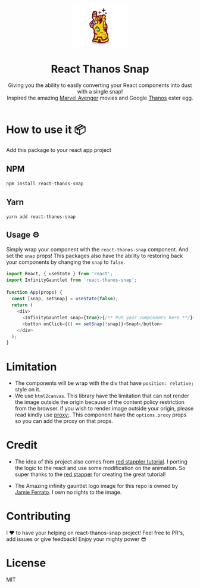 <div align="center">
  <img src="assets/snap-logo.png" width="150px">
  <h1>React Thanos Snap</h1>
  <p >
  Giving you the ability to easily converting your React components into dust with a single snap! <br>Inspired the amazing <a href="https://www.marvel.com/movies/avengers-endgame">Marvel Avenger</a> movies and Google <a href="https://www.google.com/search?q=thanos">Thanos</a> ester egg.</</p>
  <br/>
  <br/>
</div>

# How to use it 📦

Add this package to your react app project

## NPM

`npm install react-thanos-snap`

## Yarn

`yarn add react-thanos-snap`

## Usage ⚙️

Simply wrap your component with the `react-thanos-snap` component. And set the `snap` props!
This packages also have the ability to restoring back your components by changing the `snap` to `false`.

```js
import React, { useState } from 'react';
import InfinityGauntlet from 'react-thanos-snap';

function App(props) {
  const [snap, setSnap] = useState(false);
  return (
    <div>
      <InfinityGauntlet snap={true}>{/** Put your components here **/}</InfinityGauntlet>
      <button onClick={() => setSnap(!snap)}>Snap❗️</button>
    </div>
  );
}
```

# Limitation

- The components will be wrap with the div that have `position: relative;` style on it.
- We use `html2canvas`. This library have the limitation that can not render the image outside the origin because of the content policy restriction from the browser. if you wish to render image outside your origin, please read kindly use [proxy](http://html2canvas.hertzen.com/proxy/);. This component have the `options.proxy` props so you can add the proxy on that props.

# Credit

- The idea of this project also comes from [red stappler tutorial](https://redstapler.co/thanos-snap-effect-javascript-tutorial/). I porting the logic to the react and use some modification on the animation. So super thanks to the [red stapper](https://redstapler.co) for creating the great tutorial!

- The Amazing infinity gauntlet logo image for this repo is owned by [Jamie Ferrato](https://dribbble.com/shots/4595136-Infinity-Gauntlet). I own no rights to the image.

# Contributing

I ❤️ to have your helping on react-thanos-snap project! Feel free to PR's, add issues or give feedback! Enjoy your mighty power 😎

# License

MIT
